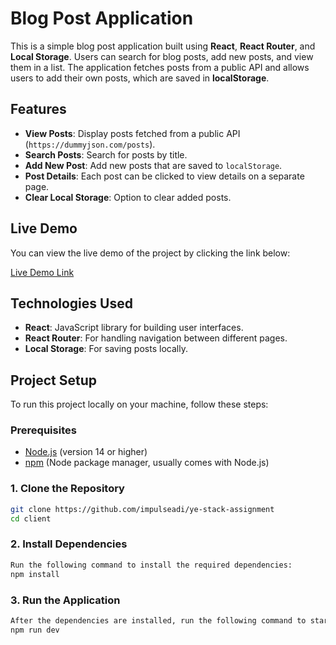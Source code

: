 # Blog Post Application

This is a simple blog post application built using **React**, **React Router**, and **Local Storage**. Users can search for blog posts, add new posts, and view them in a list. The application fetches posts from a public API and allows users to add their own posts, which are saved in **localStorage**.

## Features

- **View Posts**: Display posts fetched from a public API (`https://dummyjson.com/posts`).
- **Search Posts**: Search for posts by title.
- **Add New Post**: Add new posts that are saved to `localStorage`.
- **Post Details**: Each post can be clicked to view details on a separate page.
- **Clear Local Storage**: Option to clear added posts.

## Live Demo

You can view the live demo of the project by clicking the link below:

[Live Demo Link](https://ye-stack-assignment.vercel.app/)  


## Technologies Used

- **React**: JavaScript library for building user interfaces.
- **React Router**: For handling navigation between different pages.
- **Local Storage**: For saving posts locally.

## Project Setup

To run this project locally on your machine, follow these steps:

### Prerequisites

- [Node.js](https://nodejs.org/) (version 14 or higher)
- [npm](https://npmjs.com/) (Node package manager, usually comes with Node.js)

### 1. Clone the Repository

```bash
git clone https://github.com/impulseadi/ye-stack-assignment
cd client
```
### 2. Install Dependencies
```bash
Run the following command to install the required dependencies:
npm install
```

 ### 3. Run the Application
 ```bash
After the dependencies are installed, run the following command to start the development server:
npm run dev
```

